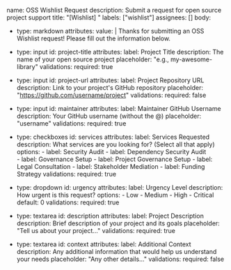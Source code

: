 name: OSS Wishlist Request
description: Submit a request for open source project support
title: "[Wishlist] "
labels: ["wishlist"]
assignees: []
body:
  - type: markdown
    attributes:
      value: |
        Thanks for submitting an OSS Wishlist request! Please fill out the information below.
  
  - type: input
    id: project-title
    attributes:
      label: Project Title
      description: The name of your open source project
      placeholder: "e.g., my-awesome-library"
    validations:
      required: true
  
  - type: input
    id: project-url
    attributes:
      label: Project Repository URL
      description: Link to your project's GitHub repository
      placeholder: "https://github.com/username/project"
    validations:
      required: false
  
  - type: input
    id: maintainer
    attributes:
      label: Maintainer GitHub Username
      description: Your GitHub username (without the @)
      placeholder: "username"
    validations:
      required: true
  
  - type: checkboxes
    id: services
    attributes:
      label: Services Requested
      description: What services are you looking for? (Select all that apply)
      options:
        - label: Security Audit
        - label: Dependency Security Audit  
        - label: Governance Setup
        - label: Project Governance Setup
        - label: Legal Consultation
        - label: Stakeholder Mediation
        - label: Funding Strategy
    validations:
      required: true
  
  - type: dropdown
    id: urgency
    attributes:
      label: Urgency Level
      description: How urgent is this request?
      options:
        - Low
        - Medium
        - High
        - Critical
      default: 0
    validations:
      required: true
  
  - type: textarea
    id: description
    attributes:
      label: Project Description
      description: Brief description of your project and its goals
      placeholder: "Tell us about your project..."
    validations:
      required: true
  
  - type: textarea
    id: context
    attributes:
      label: Additional Context
      description: Any additional information that would help us understand your needs
      placeholder: "Any other details..."
    validations:
      required: false
